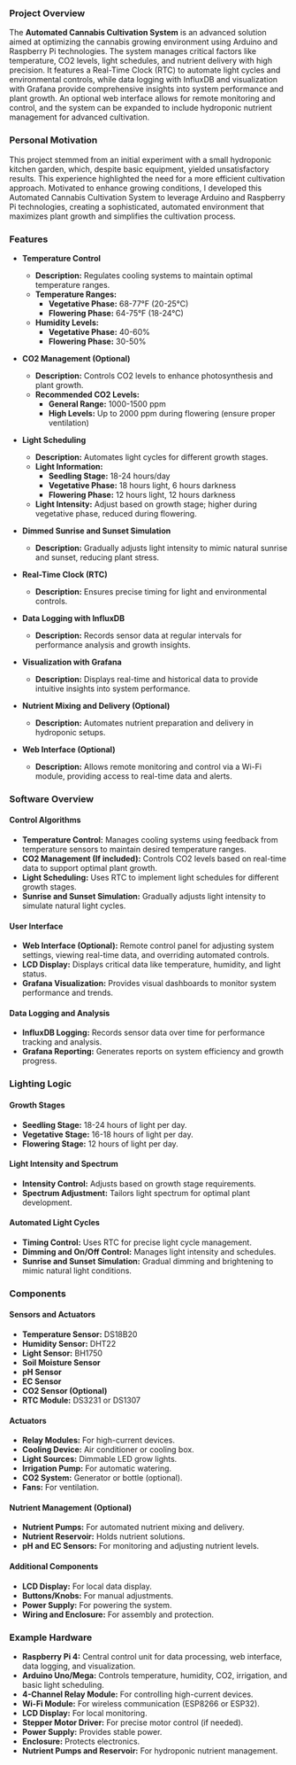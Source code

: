 ### Project Overview

The **Automated Cannabis Cultivation System** is an advanced solution aimed at optimizing the cannabis growing environment using Arduino and Raspberry Pi technologies. The system manages critical factors like temperature, CO2 levels, light schedules, and nutrient delivery with high precision. It features a Real-Time Clock (RTC) to automate light cycles and environmental controls, while data logging with InfluxDB and visualization with Grafana provide comprehensive insights into system performance and plant growth. An optional web interface allows for remote monitoring and control, and the system can be expanded to include hydroponic nutrient management for advanced cultivation.

### Personal Motivation

This project stemmed from an initial experiment with a small hydroponic kitchen garden, which, despite basic equipment, yielded unsatisfactory results. This experience highlighted the need for a more efficient cultivation approach. Motivated to enhance growing conditions, I developed this Automated Cannabis Cultivation System to leverage Arduino and Raspberry Pi technologies, creating a sophisticated, automated environment that maximizes plant growth and simplifies the cultivation process.

### Features

- **Temperature Control**
  - **Description:** Regulates cooling systems to maintain optimal temperature ranges.
  - **Temperature Ranges:**
    - **Vegetative Phase:** 68-77°F (20-25°C)
    - **Flowering Phase:** 64-75°F (18-24°C)
  - **Humidity Levels:**
    - **Vegetative Phase:** 40-60%
    - **Flowering Phase:** 30-50%

- **CO2 Management (Optional)**
  - **Description:** Controls CO2 levels to enhance photosynthesis and plant growth.
  - **Recommended CO2 Levels:**
    - **General Range:** 1000-1500 ppm
    - **High Levels:** Up to 2000 ppm during flowering (ensure proper ventilation)

- **Light Scheduling**
  - **Description:** Automates light cycles for different growth stages.
  - **Light Information:**
    - **Seedling Stage:** 18-24 hours/day
    - **Vegetative Phase:** 18 hours light, 6 hours darkness
    - **Flowering Phase:** 12 hours light, 12 hours darkness
  - **Light Intensity:** Adjust based on growth stage; higher during vegetative phase, reduced during flowering.

- **Dimmed Sunrise and Sunset Simulation**
  - **Description:** Gradually adjusts light intensity to mimic natural sunrise and sunset, reducing plant stress.

- **Real-Time Clock (RTC)**
  - **Description:** Ensures precise timing for light and environmental controls.

- **Data Logging with InfluxDB**
  - **Description:** Records sensor data at regular intervals for performance analysis and growth insights.

- **Visualization with Grafana**
  - **Description:** Displays real-time and historical data to provide intuitive insights into system performance.

- **Nutrient Mixing and Delivery (Optional)**
  - **Description:** Automates nutrient preparation and delivery in hydroponic setups.

- **Web Interface (Optional)**
  - **Description:** Allows remote monitoring and control via a Wi-Fi module, providing access to real-time data and alerts.

### Software Overview

#### Control Algorithms

- **Temperature Control:** Manages cooling systems using feedback from temperature sensors to maintain desired temperature ranges.
- **CO2 Management (If included):** Controls CO2 levels based on real-time data to support optimal plant growth.
- **Light Scheduling:** Uses RTC to implement light schedules for different growth stages.
- **Sunrise and Sunset Simulation:** Gradually adjusts light intensity to simulate natural light cycles.

#### User Interface

- **Web Interface (Optional):** Remote control panel for adjusting system settings, viewing real-time data, and overriding automated controls.
- **LCD Display:** Displays critical data like temperature, humidity, and light status.
- **Grafana Visualization:** Provides visual dashboards to monitor system performance and trends.

#### Data Logging and Analysis

- **InfluxDB Logging:** Records sensor data over time for performance tracking and analysis.
- **Grafana Reporting:** Generates reports on system efficiency and growth progress.

### Lighting Logic

#### Growth Stages

- **Seedling Stage:** 18-24 hours of light per day.
- **Vegetative Stage:** 16-18 hours of light per day.
- **Flowering Stage:** 12 hours of light per day.

#### Light Intensity and Spectrum

- **Intensity Control:** Adjusts based on growth stage requirements.
- **Spectrum Adjustment:** Tailors light spectrum for optimal plant development.

#### Automated Light Cycles

- **Timing Control:** Uses RTC for precise light cycle management.
- **Dimming and On/Off Control:** Manages light intensity and schedules.
- **Sunrise and Sunset Simulation:** Gradual dimming and brightening to mimic natural light conditions.

### Components

#### Sensors and Actuators

- **Temperature Sensor:** DS18B20
- **Humidity Sensor:** DHT22
- **Light Sensor:** BH1750
- **Soil Moisture Sensor**
- **pH Sensor**
- **EC Sensor**
- **CO2 Sensor (Optional)**
- **RTC Module:** DS3231 or DS1307

#### Actuators

- **Relay Modules:** For high-current devices.
- **Cooling Device:** Air conditioner or cooling box.
- **Light Sources:** Dimmable LED grow lights.
- **Irrigation Pump:** For automatic watering.
- **CO2 System:** Generator or bottle (optional).
- **Fans:** For ventilation.

#### Nutrient Management (Optional)

- **Nutrient Pumps:** For automated nutrient mixing and delivery.
- **Nutrient Reservoir:** Holds nutrient solutions.
- **pH and EC Sensors:** For monitoring and adjusting nutrient levels.

#### Additional Components

- **LCD Display:** For local data display.
- **Buttons/Knobs:** For manual adjustments.
- **Power Supply:** For powering the system.
- **Wiring and Enclosure:** For assembly and protection.

### Example Hardware

- **Raspberry Pi 4:** Central control unit for data processing, web interface, data logging, and visualization.
- **Arduino Uno/Mega:** Controls temperature, humidity, CO2, irrigation, and basic light scheduling.
- **4-Channel Relay Module:** For controlling high-current devices.
- **Wi-Fi Module:** For wireless communication (ESP8266 or ESP32).
- **LCD Display:** For local monitoring.
- **Stepper Motor Driver:** For precise motor control (if needed).
- **Power Supply:** Provides stable power.
- **Enclosure:** Protects electronics.
- **Nutrient Pumps and Reservoir:** For hydroponic nutrient management.

